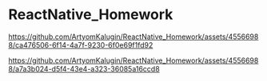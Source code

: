 # ReactNative_Homework

https://github.com/ArtyomKalugin/ReactNative_Homework/assets/45566988/ca476506-6f14-4a7f-9230-6f0e69f1fd92



https://github.com/ArtyomKalugin/ReactNative_Homework/assets/45566988/a7a3b024-d5f4-43e4-a323-36085a16ccd8

